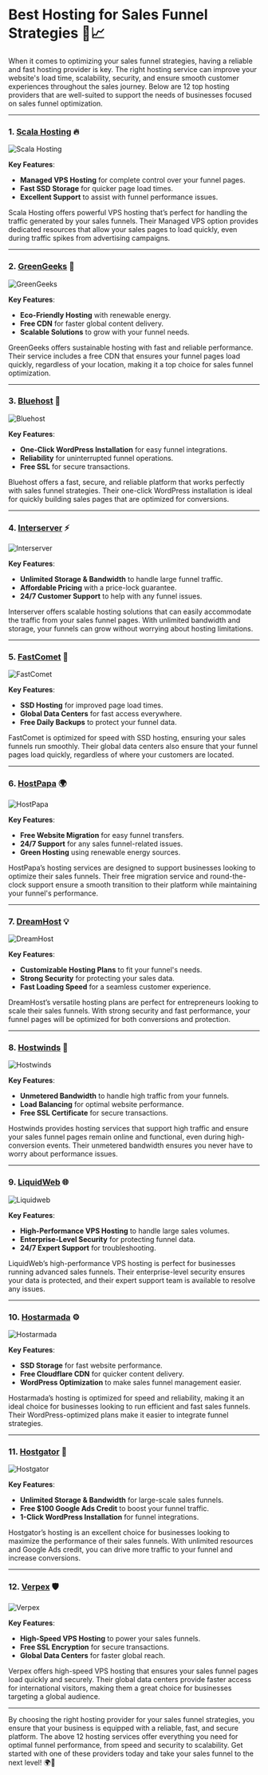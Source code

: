 # Best Hosting for Sales Funnel Strategies 🚀📈

When it comes to optimizing your sales funnel strategies, having a reliable and fast hosting provider is key. The right hosting service can improve your website's load time, scalability, security, and ensure smooth customer experiences throughout the sales journey. Below are 12 top hosting providers that are well-suited to support the needs of businesses focused on sales funnel optimization.

---

### 1. [**Scala Hosting**](https://snipitx.com/scala-jy) 🔥

![Scala Hosting](https://i.imgur.com/uJ5JIK3.png "Scala Web Hosting")

**Key Features**:
- **Managed VPS Hosting** for complete control over your funnel pages.
- **Fast SSD Storage** for quicker page load times.
- **Excellent Support** to assist with funnel performance issues.

Scala Hosting offers powerful VPS hosting that’s perfect for handling the traffic generated by your sales funnels. Their Managed VPS option provides dedicated resources that allow your sales pages to load quickly, even during traffic spikes from advertising campaigns.

---

### 2. [**GreenGeeks**](https://snipitx.com/greengeeks-jy) 🌱

![GreenGeeks](https://i.imgur.com/eEwuntu.jpg "GreenGeeks Hosting")

**Key Features**:
- **Eco-Friendly Hosting** with renewable energy.
- **Free CDN** for faster global content delivery.
- **Scalable Solutions** to grow with your funnel needs.

GreenGeeks offers sustainable hosting with fast and reliable performance. Their service includes a free CDN that ensures your funnel pages load quickly, regardless of your location, making it a top choice for sales funnel optimization.

---

### 3. [**Bluehost**](https://snipitx.com/bluehost-jy) 🌟

![Bluehost](https://i.imgur.com/PasFF9E.jpeg "Bluehost Hosting")

**Key Features**:
- **One-Click WordPress Installation** for easy funnel integrations.
- **Reliability** for uninterrupted funnel operations.
- **Free SSL** for secure transactions.

Bluehost offers a fast, secure, and reliable platform that works perfectly with sales funnel strategies. Their one-click WordPress installation is ideal for quickly building sales pages that are optimized for conversions.

---

### 4. [**Interserver**](https://snipitx.com/interserver-jy) ⚡

![Interserver](https://i.imgur.com/OM5dOEW.jpeg "Interserver Hosting")

**Key Features**:
- **Unlimited Storage & Bandwidth** to handle large funnel traffic.
- **Affordable Pricing** with a price-lock guarantee.
- **24/7 Customer Support** to help with any funnel issues.

Interserver offers scalable hosting solutions that can easily accommodate the traffic from your sales funnel pages. With unlimited bandwidth and storage, your funnels can grow without worrying about hosting limitations.

---

### 5. [**FastComet**](https://snipitx.com/fastcomet-jy) 🚀

![FastComet](https://i.imgur.com/7qgXuWp.png "FastComet Hosting")

**Key Features**:
- **SSD Hosting** for improved page load times.
- **Global Data Centers** for fast access everywhere.
- **Free Daily Backups** to protect your funnel data.

FastComet is optimized for speed with SSD hosting, ensuring your sales funnels run smoothly. Their global data centers also ensure that your funnel pages load quickly, regardless of where your customers are located.

---

### 6. [**HostPapa**](https://snipitx.com/hostpapa-jy) 🌍

![HostPapa](https://i.imgur.com/ouDTkvl.jpeg "HostPapa Hosting")

**Key Features**:
- **Free Website Migration** for easy funnel transfers.
- **24/7 Support** for any sales funnel-related issues.
- **Green Hosting** using renewable energy sources.

HostPapa’s hosting services are designed to support businesses looking to optimize their sales funnels. Their free migration service and round-the-clock support ensure a smooth transition to their platform while maintaining your funnel's performance.

---

### 7. [**DreamHost**](https://snipitx.com/dreamhost-jy) 💡

![DreamHost](https://i.imgur.com/rXIg8ip.jpeg "Dreamhost Hosting")

**Key Features**:
- **Customizable Hosting Plans** to fit your funnel's needs.
- **Strong Security** for protecting your sales data.
- **Fast Loading Speed** for a seamless customer experience.

DreamHost’s versatile hosting plans are perfect for entrepreneurs looking to scale their sales funnels. With strong security and fast performance, your funnel pages will be optimized for both conversions and protection.

---

### 8. [**Hostwinds**](https://snipitx.com/hostwinds-jy) 💨

![Hostwinds](https://i.imgur.com/53aSNXx.jpeg "Hostwinds Hosting")

**Key Features**:
- **Unmetered Bandwidth** to handle high traffic from your funnels.
- **Load Balancing** for optimal website performance.
- **Free SSL Certificate** for secure transactions.

Hostwinds provides hosting services that support high traffic and ensure your sales funnel pages remain online and functional, even during high-conversion events. Their unmetered bandwidth ensures you never have to worry about performance issues.

---

### 9. [**LiquidWeb**](https://snipitx.com/liquidweb-jy) 🌐

![Liquidweb](https://i.imgur.com/4IvT9SC.jpeg "Liquidweb Hosting")

**Key Features**:
- **High-Performance VPS Hosting** to handle large sales volumes.
- **Enterprise-Level Security** for protecting funnel data.
- **24/7 Expert Support** for troubleshooting.

LiquidWeb’s high-performance VPS hosting is perfect for businesses running advanced sales funnels. Their enterprise-level security ensures your data is protected, and their expert support team is available to resolve any issues.

---

### 10. [**Hostarmada**](https://snipitx.com/hostarmada-jy) ⚙️

![Hostarmada](https://i.imgur.com/KFbdf3o.jpeg "Hostarmada Hosting")

**Key Features**:
- **SSD Storage** for fast website performance.
- **Free Cloudflare CDN** for quicker content delivery.
- **WordPress Optimization** to make sales funnel management easier.

Hostarmada’s hosting is optimized for speed and reliability, making it an ideal choice for businesses looking to run efficient and fast sales funnels. Their WordPress-optimized plans make it easier to integrate funnel strategies.

---

### 11. [**Hostgator**](https://snipitx.com/hostgator-jy) 🐊

![Hostgator](https://i.imgur.com/BcVkH57.jpeg "Hostgator Hosting")

**Key Features**:
- **Unlimited Storage & Bandwidth** for large-scale sales funnels.
- **Free $100 Google Ads Credit** to boost your funnel traffic.
- **1-Click WordPress Installation** for funnel integrations.

Hostgator’s hosting is an excellent choice for businesses looking to maximize the performance of their sales funnels. With unlimited resources and Google Ads credit, you can drive more traffic to your funnel and increase conversions.

---

### 12. [**Verpex**](https://snipitx.com/verpex-jy) 🛡️

![Verpex](https://i.imgur.com/6x5LhiS.jpeg "Verpex Hosting")

**Key Features**:
- **High-Speed VPS Hosting** to power your sales funnels.
- **Free SSL Encryption** for secure transactions.
- **Global Data Centers** for faster global reach.

Verpex offers high-speed VPS hosting that ensures your sales funnel pages load quickly and securely. Their global data centers provide faster access for international visitors, making them a great choice for businesses targeting a global audience.

---

By choosing the right hosting provider for your sales funnel strategies, you ensure that your business is equipped with a reliable, fast, and secure platform. The above 12 hosting services offer everything you need for optimal funnel performance, from speed and security to scalability. Get started with one of these providers today and take your sales funnel to the next level! 🌍🚀
